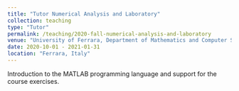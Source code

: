 ```yaml
---
title: "Tutor Numerical Analysis and Laboratory"
collection: teaching
type: "Tutor"
permalink: /teaching/2020-fall-numerical-analysis-and-laboratory
venue: "University of Ferrara, Department of Mathematics and Computer Science"
date: 2020-10-01 - 2021-01-31
location: "Ferrara, Italy"
---
```


Introduction to the MATLAB programming language and support for the course exercises.